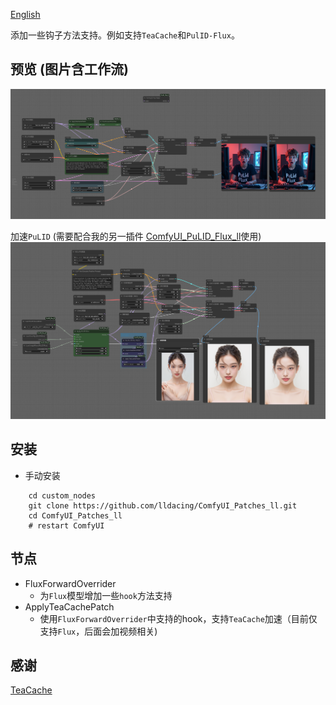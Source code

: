 [English](README.md)

添加一些钩子方法支持。例如支持`TeaCache`和`PulID-Flux`。

## 预览 (图片含工作流)
![save api extended](example/workflow_base.png)

加速`PuLID` (需要配合我的另一插件 [ComfyUI_PuLID_Flux_ll](https://github.com/lldacing/ComfyUI_PuLID_Flux_ll)使用)
![save api extended](example/PuLID_with_teacache.png)


## 安装

- 手动安装
```shell
    cd custom_nodes
    git clone https://github.com/lldacing/ComfyUI_Patches_ll.git
    cd ComfyUI_Patches_ll
    # restart ComfyUI
```

## 节点
- FluxForwardOverrider
  - 为`Flux`模型增加一些`hook`方法支持
- ApplyTeaCachePatch
  - 使用`FluxForwardOverrider`中支持的hook，支持`TeaCache`加速（目前仅支持`Flux`，后面会加视频相关)

## 感谢

[TeaCache](https://github.com/ali-vilab/TeaCache)

